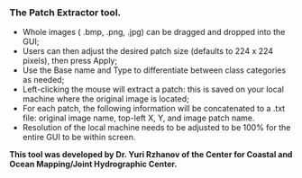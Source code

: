 ### The Patch Extractor tool.

- Whole images ( .bmp, .png, .jpg) can be dragged and dropped into the GUI;
- Users can then adjust the desired patch size (defaults to 224 x 224 pixels), then press Apply;
- Use the Base name and Type to differentiate between class categories as needed;
- Left-clicking the mouse will extract a patch: this is saved on your local machine where the original image is located;
- For each patch, the following information will be concatenated to a .txt file: original image name, top-left X, Y, and image patch name.  
- Resolution of the local machine needs to be adjusted to be 100% for the entire GUI to be within screen.

**This tool was developed by Dr. Yuri Rzhanov of the Center for Coastal and Ocean Mapping/Joint Hydrographic Center.**